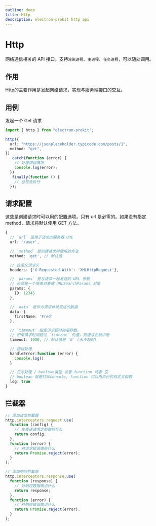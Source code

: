 ```yaml
---
outline: deep
title: Http
description: electron-prokit http api
---
```


# Http

网络通信相关的 API 接口。支持`渲染进程`、`主进程`、`任务进程`，可以随处调用。

## 作用

Http的主要作用是发起网络请求，实现与服务端接口的交互。

## 用例

发起一个 Get 请求

```ts
import { http } from "electron-prokit";

http({
  url: "https://jsonplaceholder.typicode.com/posts/1",
  method: "get",
})
  .catch(function (error) {
    // 处理错误情况
    console.log(error);
  })
  .finally(function () {
    // 总是会执行
  });
```

## 请求配置

这些是创建请求时可以用的配置选项。只有 url 是必需的。如果没有指定 method，请求将默认使用 GET 方法。

```ts
{
  // `url` 是用于请求的服务器 URL
  url: '/user',

  // `method` 是创建请求时使用的方法
  method: 'get', // 默认值

  // 自定义请求头
  headers: {'X-Requested-With': 'XMLHttpRequest'},

  // `params` 是与请求一起发送的 URL 参数
  // 必须是一个简单对象或 URLSearchParams 对象
  params: {
    ID: 12345
  },

  // `data` 是作为请求体被发送的数据
  data: {
    firstName: 'Fred'
  },

  // `timeout` 指定请求超时的毫秒数。
  // 如果请求时间超过 `timeout` 的值，则请求会被中断
  timeout: 1000, // 默认值是 `0` (永不超时)

  // 错误处理
  handleError:function (error) {
    console.log()
  }

  // 日志处理 / boolean类型 或者 function 或者 空
  // boolean 就是打印console, function 可以用自己的自定义函数
  log: true
}
```

## 拦截器

```ts
// 添加请求拦截器
http.interceptors.request.use(
  function (config) {
    // 在发送请求之前做些什么
    return config;
  },
  function (error) {
    // 对请求错误做些什么
    return Promise.reject(error);
  }
);

// 添加响应拦截器
http.interceptors.response.use(
  function (response) {
    // 对响应数据做点什么
    return response;
  },
  function (error) {
    // 对响应错误做点什么
    return Promise.reject(error);
  }
);
```
